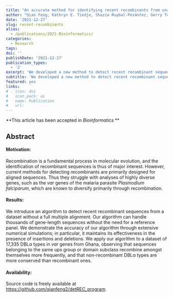 ```yaml
---
title: "An accurate method for identifying recent recombinants from unaligned sequences"
author: "Qian Feng, Kathryn E. Tiedje, Shazia Ruybal-Pesántez, Gerry Tonkin-Hill, Michael F. Duffy, Karen P. Day, Heejung Shim, Yao-ban Chan"
date: '2021-12-27'
slug: recent-recombinants
alias:
  - /publications/2021-Bioinformatics/
categories:
  - Research
tags:
doi: ''
publishDate: '2021-12-27'
publication_types:
  - '2'
excerpt: 'We developed a new method to detect recent recombinant sequences without the need for a reference panel, and demonstrate its application to malaria parasite *var* genes that are highly recombinogenic. This article has been accepted in *Bioinformatics*.'
subtitle: 'We developed a new method to detect recent recombinant sequences without the need for a reference panel, and demonstrate its application to malaria parasite var genes that are highly recombinogenic.'
featured: yes
links:
# - icon: doi
#   icon_pack: ai
#   name: Publication
#   url: 
---
```


**This article has been accepted in *Bioinformatics* **
## Abstract 

#### Motivation: 
Recombination is a fundamental process in molecular evolution, and the identification of recombinant sequences is thus of major interest. However, current methods for detecting recombinants are primarily designed for aligned sequences. Thus they struggle with analyses of highly diverse genes, such as the *var* genes of the malaria parasite *Plasmodium falciparum*, which are known to diversify primarily through recombination.

#### Results: 
We introduce an algorithm to detect recent recombinant sequences from a dataset without a full multiple alignment. Our algorithm can handle thousands of gene-length sequences without the need for a reference panel. We demonstrate the accuracy of our algorithm through extensive numerical simulations; in particular, it maintains its effectiveness in the presence of insertions and deletions. We apply our algorithm to a dataset of 17,335 DBLα types in *var* genes from Ghana, observing that sequences belonging to the same ups group or domain subclass recombine amongst themselves more frequently, and that non-recombinant DBLα types are more conserved than recombinant ones.

#### Availability: 
Source code is freely available at https://github.com/qianfeng2/detREC_program.
